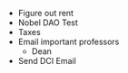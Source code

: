 - Figure out rent
- Nobel DAO Test
- Taxes
- Email important professors
    - Dean
- Send DCI Email
